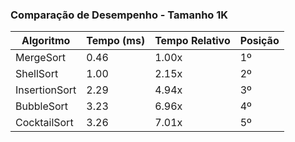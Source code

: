 ### Comparação de Desempenho - Tamanho 1K

| Algoritmo | Tempo (ms) | Tempo Relativo | Posição |
|-----------|------------|----------------|----------|
| MergeSort | 0.46 | 1.00x | 1º |
| ShellSort | 1.00 | 2.15x | 2º |
| InsertionSort | 2.29 | 4.94x | 3º |
| BubbleSort | 3.23 | 6.96x | 4º |
| CocktailSort | 3.26 | 7.01x | 5º |
